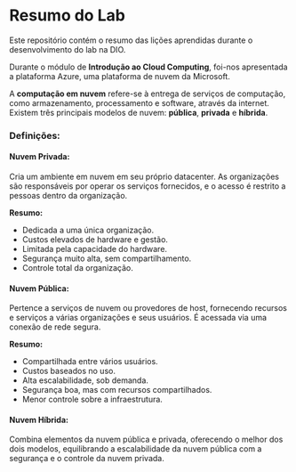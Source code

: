 # Resumo do Lab

Este repositório contém o resumo das lições aprendidas durante o desenvolvimento do lab na DIO.

Durante o módulo de **Introdução ao Cloud Computing**, foi-nos apresentada a plataforma Azure, uma plataforma de nuvem da Microsoft.

A **computação em nuvem** refere-se à entrega de serviços de computação, como armazenamento, processamento e software, através da internet. Existem três principais modelos de nuvem: **pública**, **privada** e **híbrida**.

### Definições:

#### Nuvem Privada:
Cria um ambiente em nuvem em seu próprio datacenter. As organizações são responsáveis por operar os serviços fornecidos, e o acesso é restrito a pessoas dentro da organização.

**Resumo:**
- Dedicada a uma única organização.
- Custos elevados de hardware e gestão.
- Limitada pela capacidade do hardware.
- Segurança muito alta, sem compartilhamento.
- Controle total da organização.

#### Nuvem Pública:
Pertence a serviços de nuvem ou provedores de host, fornecendo recursos e serviços a várias organizações e seus usuários. É acessada via uma conexão de rede segura.

**Resumo:**
- Compartilhada entre vários usuários.
- Custos baseados no uso.
- Alta escalabilidade, sob demanda.
- Segurança boa, mas com recursos compartilhados.
- Menor controle sobre a infraestrutura.

#### Nuvem Híbrida:
Combina elementos da nuvem pública e privada, oferecendo o melhor dos dois modelos, equilibrando a escalabilidade da nuvem pública com a segurança e o controle da nuvem privada.





